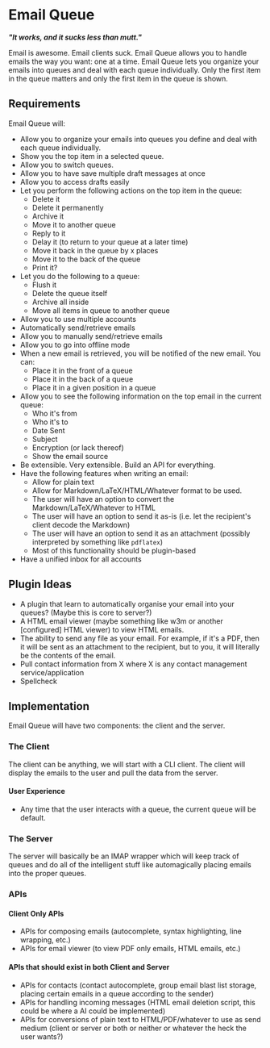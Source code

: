 # Email Queue
***"It works, and it sucks less than mutt."***

Email is awesome. Email clients suck. Email Queue allows you to handle emails the way you want: one
at a time. Email Queue lets you organize your emails into queues and deal with each queue
individually. Only the first item in the queue matters and only the first item in the queue is
shown.

## Requirements
Email Queue will:
- Allow you to organize your emails into queues you define and deal with each queue individually.
- Show you the top item in a selected queue.
- Allow you to switch queues.
- Allow you to have save multiple draft messages at once
- Allow you to access drafts easily
- Let you perform the following actions on the top item in the queue:
    - Delete it
    - Delete it permanently
    - Archive it
    - Move it to another queue
    - Reply to it
    - Delay it (to return to your queue at a later time)
    - Move it back in the queue by x places
    - Move it to the back of the queue
    - Print it?
- Let you do the following to a queue:
    - Flush it
    - Delete the queue itself
    - Archive all inside
    - Move all items in queue to another queue
- Allow you to use multiple accounts
- Automatically send/retrieve emails
- Allow you to manually send/retrieve emails
- Allow you to go into offline mode
- When a new email is retrieved, you will be notified of the new email. You can:
    - Place it in the front of a queue
    - Place it in the back of a queue
    - Place it in a given position in a queue
- Allow you to see the following information on the top email in the current queue:
    - Who it's from
    - Who it's to
    - Date Sent
    - Subject
    - Encryption (or lack thereof)
    - Show the email source
- Be extensible. Very extensible. Build an API for everything.
- Have the following features when writing an email:
    - Allow for plain text
    - Allow for Markdown/LaTeX/HTML/Whatever format to be used.
    - The user will have an option to convert the Markdown/LaTeX/Whatever to HTML
    - The user will have an option to send it as-is (i.e. let the recipient's client decode the
      Markdown)
    - The user will have an option to send it as an attachment (possibly interpreted by something
      like `pdflatex`)
    - Most of this functionality should be plugin-based
- Have a unified inbox for all accounts

## Plugin Ideas
- A plugin that learn to automatically organise your email into your queues? (Maybe this is core to
  server?)
- A HTML email viewer (maybe something like w3m or another [configured] HTML viewer) to view HTML
  emails.
- The ability to send any file as your email. For example, if it's a PDF, then it will be sent as an
  attachment to the recipient, but to you, it will literally be the contents of the email.
- Pull contact information from X where X is any contact management service/application
- Spellcheck

## Implementation
Email Queue will have two components: the client and the server.

### The Client
The client can be anything, we will start with a CLI client. The client will display the emails to
the user and pull the data from the server.

#### User Experience
- Any time that the user interacts with a queue, the current queue will be default.

### The Server
The server will basically be an IMAP wrapper which will keep track of queues and do all of the
intelligent stuff like automagically placing emails into the proper queues.

### APIs
#### Client Only APIs
- APIs for composing emails (autocomplete, syntax highlighting, line wrapping, etc.)
- APIs for email viewer (to view PDF only emails, HTML emails, etc.)

#### APIs that should exist in both Client and Server
- APIs for contacts (contact autocomplete, group email blast list storage, placing certain emails in
  a queue according to the sender)
- APIs for handling incoming messages (HTML email deletion script, this could be where a AI could be
  implemented)
- APIs for conversions of plain text to HTML/PDF/whatever to use as send medium (client or server or
  both or neither or whatever the heck the user wants?)
